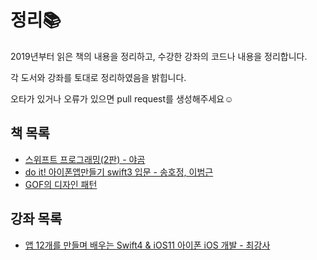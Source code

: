 # 정리📚

2019년부터 읽은 책의 내용을 정리하고, 수강한 강좌의 코드나 내용을 정리합니다.

각 도서와 강좌를 토대로 정리하였음을 밝힙니다.

오타가 있거나 오류가 있으면 pull request를 생성해주세요☺️

## 책 목록

- [스위프트 프로그래밍(2판) - 야곰](https://github.com/yagom/swift_basic)
- [do it! 아이폰앱만들기 swift3 입문 - 송호정, 이범근](https://github.com/doitswift)
- [GOF의 디자인 패턴]()

## 강좌 목록

- [앱 12개를 만들며 배우는 Swift4 & iOS11 아이폰 iOS 개발 - 최강사](https://www.inflearn.com/course/swift4-스위프트-ios-개발/#description)

